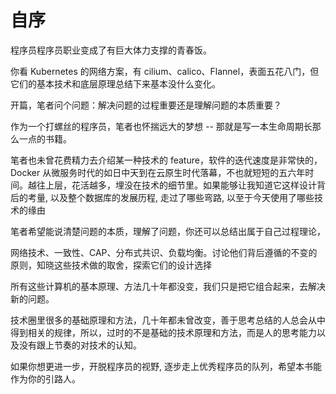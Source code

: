 # 自序

程序员程序员职业变成了有巨大体力支撑的青春饭。

你看 Kubernetes 的网络方案，有 cilium、calico、Flannel，表面五花八门，但它们的基本技术和底层原理总结下来基本没什么变化。

开篇，笔者问个问题：解决问题的过程重要还是理解问题的本质重要？



作为一个打螺丝的程序员，笔者也怀揣远大的梦想 -- 那就是写一本生命周期长那么一点的书籍。


笔者也未曾花费精力去介绍某一种技术的 feature，软件的迭代速度是非常快的，Docker 从微服务时代的如日中天到在云原生时代落幕，不也就短短的五六年时间。越往上层，花活越多，埋没在技术的细节里。如果能够让我知道它这样设计背后的考量, 以及整个数据库的发展历程, 走过了哪些弯路, 以至于今天使用了哪些技术的缘由

笔者希望能说清楚问题的本质，理解了问题，你还可以总结出属于自己过程理论，


网络技术、一致性、CAP、分布式共识、负载均衡。讨论他们背后遵循的不变的原则，知晓这些技术做的取舍，探索它们的设计选择


所有这些计算机的基本原理、方法几十年都没变，我们只是把它组合起来，去解决新的问题。


技术圈里很多的基础原理和方法，几十年都未曾改变，善于思考总结的人总会从中得到相关的规律，所以，过时的不是基础的技术原理和方法，而是人的思考能力以及没有跟上节奏的对技术的认知。


如果你想更进一步，开脱程序员的视野, 逐步走上优秀程序员的队列，希望本书能作为你的引路人。